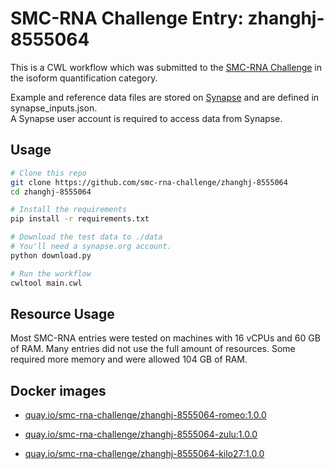 SMC-RNA Challenge Entry: zhanghj-8555064
========================================================

This is a CWL workflow which was submitted to the [SMC-RNA Challenge][smcrna] in the isoform quantification category.

Example and reference data files are stored on [Synapse][data] and are
defined in synapse_inputs.json.  
A Synapse user account is required to access data from Synapse.

Usage
--------------------------------------------------------

```bash
# Clone this repo
git clone https://github.com/smc-rna-challenge/zhanghj-8555064
cd zhanghj-8555064

# Install the requirements
pip install -r requirements.txt

# Download the test data to ./data
# You'll need a synapse.org account.
python download.py

# Run the workflow
cwltool main.cwl
```

Resource Usage
--------------------------------------------------------

Most SMC-RNA entries were tested on machines with 16 vCPUs and 60 GB of RAM.
Many entries did not use the full amount of resources.
Some required more memory and were allowed 104 GB of RAM.


Docker images
--------------------------------------------------------


- [quay.io/smc-rna-challenge/zhanghj-8555064-romeo:1.0.0](https://quay.io/smc-rna-challenge/zhanghj-8555064-romeo:1.0.0)

- [quay.io/smc-rna-challenge/zhanghj-8555064-zulu:1.0.0](https://quay.io/smc-rna-challenge/zhanghj-8555064-zulu:1.0.0)

- [quay.io/smc-rna-challenge/zhanghj-8555064-kilo27:1.0.0](https://quay.io/smc-rna-challenge/zhanghj-8555064-kilo27:1.0.0)






[smcrna]: https://www.synapse.org/#!Synapse:syn2813589/wiki/401435
[data]: https://www.synapse.org/#!Synapse:syn9878805
